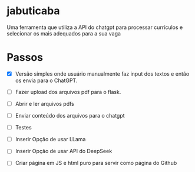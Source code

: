 # jabuticaba
Uma ferramenta que utiliza a API do chatgpt para processar currículos e selecionar os mais adequados para a sua vaga

# Passos

- [X] Versão simples onde usuário manualmente faz input dos textos e então os envia para o ChatGPT.
- [ ] Fazer upload dos arquivos pdf para o flask.
- [ ] Abrir e ler arquivos pdfs
- [ ] Enviar conteúdo dos arquivos para o chatgpt
- [ ] Testes
- [ ] Inserir Opção de usar LLama
- [ ] Inserir Opção de usar API do DeepSeek
- [ ] Criar página em JS e html puro para servir como página do Github

